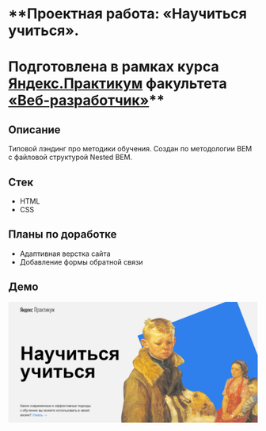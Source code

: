 # **Проектная работа: «Научиться учиться». 
# Подготовлена в рамках курса [Яндекс.Практикум](https://practicum.yandex.ru/)  факультета [«Веб-разработчик»](https://practicum.yandex.ru/web/)**

## Описание

Типовой лэндинг про методики обучения. Создан по методологии BEM с файловой структурой Nested BEM. 

## Стек
* HTML
* CSS

## Планы по доработке
* Адаптивная верстка сайта
* Добавление формы обратной связи

## Демо
![demo](demo.PNG)


